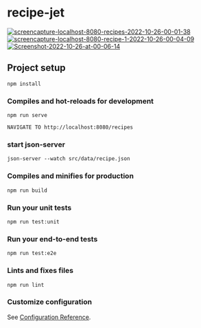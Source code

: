 # recipe-jet

<a href="https://ibb.co/xYF4jCy"><img src="https://i.ibb.co/dtmh2WS/screencapture-localhost-8080-recipes-2022-10-26-00-01-38.png" alt="screencapture-localhost-8080-recipes-2022-10-26-00-01-38" border="0"></a>
<a href="https://ibb.co/1GS8Q9B"><img src="https://i.ibb.co/zVkGxSC/screencapture-localhost-8080-recipe-1-2022-10-26-00-04-09.png" alt="screencapture-localhost-8080-recipe-1-2022-10-26-00-04-09" border="0"></a>
<a href="https://ibb.co/MsnCzYD"><img src="https://i.ibb.co/G075ZKv/Screenshot-2022-10-26-at-00-06-14.png" alt="Screenshot-2022-10-26-at-00-06-14" border="0"></a>

## Project setup
```
npm install
```

### Compiles and hot-reloads for development
```
npm run serve
```

```
NAVIGATE TO http://localhost:8080/recipes
```

### start json-server
```
json-server --watch src/data/recipe.json
```

### Compiles and minifies for production
```
npm run build
```

### Run your unit tests
```
npm run test:unit
```

### Run your end-to-end tests
```
npm run test:e2e
```

### Lints and fixes files
```
npm run lint
```

### Customize configuration
See [Configuration Reference](https://cli.vuejs.org/config/).
